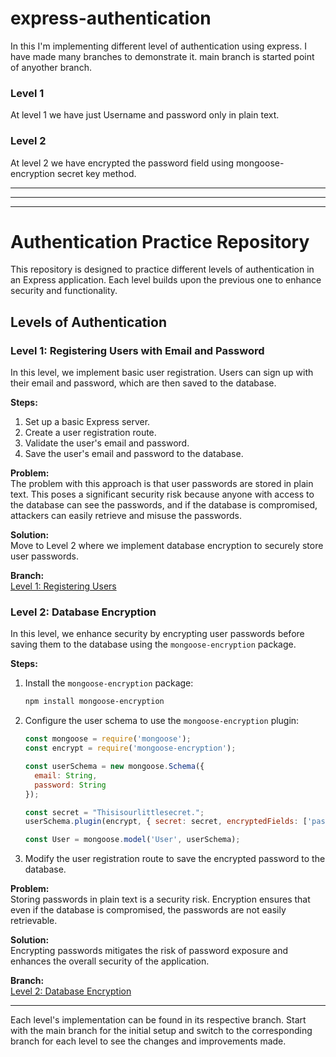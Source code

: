 # express-authentication
In this I'm implementing different level of authentication using express. I have made many branches to demonstrate it. main branch is started point of anyother branch.


### Level 1
At level 1 we have just Username and password only in plain text.


### Level 2 
At level 2 we have encrypted the password field using mongoose-encryption secret key method.


------
------
------


# Authentication Practice Repository

This repository is designed to practice different levels of authentication in an Express application. Each level builds upon the previous one to enhance security and functionality.

## Levels of Authentication

### Level 1: Registering Users with Email and Password

In this level, we implement basic user registration. Users can sign up with their email and password, which are then saved to the database.

**Steps:**
1. Set up a basic Express server.
2. Create a user registration route.
3. Validate the user's email and password.
4. Save the user's email and password to the database.

**Problem:**  
The problem with this approach is that user passwords are stored in plain text. This poses a significant security risk because anyone with access to the database can see the passwords, and if the database is compromised, attackers can easily retrieve and misuse the passwords.

**Solution:**  
Move to Level 2 where we implement database encryption to securely store user passwords.

**Branch:**  
[Level 1: Registering Users](https://github.com/ahmadfaraz2/express-authentication/tree/auth-level-1)

### Level 2: Database Encryption

In this level, we enhance security by encrypting user passwords before saving them to the database using the `mongoose-encryption` package.

**Steps:**
1. Install the `mongoose-encryption` package:
   ```bash
   npm install mongoose-encryption
   ```
2. Configure the user schema to use the `mongoose-encryption` plugin:
   ```javascript
   const mongoose = require('mongoose');
   const encrypt = require('mongoose-encryption');

   const userSchema = new mongoose.Schema({
     email: String,
     password: String
   });

   const secret = "Thisisourlittlesecret.";
   userSchema.plugin(encrypt, { secret: secret, encryptedFields: ['password'] });

   const User = mongoose.model('User', userSchema);
   ```
3. Modify the user registration route to save the encrypted password to the database.

**Problem:**  
Storing passwords in plain text is a security risk. Encryption ensures that even if the database is compromised, the passwords are not easily retrievable.

**Solution:**  
Encrypting passwords mitigates the risk of password exposure and enhances the overall security of the application.

**Branch:**  
[Level 2: Database Encryption](https://github.com/ahmadfaraz2/express-authentication/tree/auth-level-2)

---

Each level's implementation can be found in its respective branch. Start with the main branch for the initial setup and switch to the corresponding branch for each level to see the changes and improvements made.